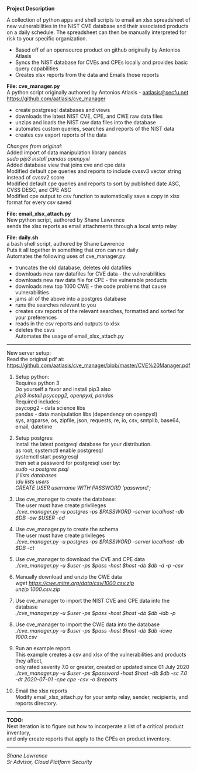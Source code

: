 **Project Description**

A collection of python apps and shell scripts to email an xlsx spreadsheet of new vulnerabilities in the NIST CVE database and their associated products on a daily schedule. The spreadsheet can then be manually interpreted for risk to your specific organization.
* Based off of an opensource product on github originally by Antonios Atlasis
* Syncs the NIST database for CVEs and CPEs locally and  provides basic query capabilities
* Creates xlsx reports from the data and Emails those reports

**File: cve_manager.py**  
A python script originally authored by Antonios Atlasis - aatlasis@secfu.net  
https://github.com/aatlasis/cve_manager  
* create postgresql databases and views  
* downloads the latest NIST CVE, CPE, and CWE raw data files  
* unzips and loads the NIST raw data files into the database  
* automates custom queries, searches and reports of the NIST data  
* creates csv export reports of the data  
  
*Changes from original:*   
Added import of data manipulation library pandas  
	*sudo pip3 install pandas openpyxl*  
Added database view that joins cve and cpe data  
Modified default cpe queries and reports to include cvssv3 vector string instead of cvssv2 score  
Modified default cpe queries and reports to sort by published date ASC, CVSS DESC, and CPE ASC  
Modified cpe output to csv function to automatically save a copy in xlsx format for every csv saved  
  
**File: email_xlsx_attach.py**    
New python script, authored by Shane Lawrence  
sends the xlsx reports as email attachments through a local smtp relay  
  
**File: daily.sh**  
a bash shell script, authored by Shane Lawrence  
Puts it all together in something that cron can run daily  
Automates the following uses of cve_manager.py:  
* truncates the old database, deletes old datafiles  
* downloads new raw datafiles for CVE data - the vulnerabilities 
* downloads new raw data file for CPE - the vulnerable products 
* downloads new top 1000 CWE - the code problems that cause vulnerabilities 
* jams all of the above into a postgres database  
* runs the searches relevant to you  
* creates csv reports of the relevant searches, formatted and sorted for your preferences  
* reads in the csv reports and outputs to xlsx  
* deletes the csvs  
Automates the usage of email_xlsx_attach.py  
  
--------------------------------------------------  
  
New server setup:  
Read the original pdf at:  
https://github.com/aatlasis/cve_manager/blob/master/CVE%20Manager.pdf  
  
1. Setup python:  
Requires python 3  
Do yourself a favor and install pip3 also  
    *pip3 install psycopg2, openpyxl, pandas*  
Required includes:  
psycopg2 - data science libs  
pandas - data manipulation libs (dependency on openpyxl)  
sys, argparse, os, zipfile, json, requests, re, io, csv, smtplib, base64, email, datetime  
  
1. Setup postgres:  
Install the latest postgreql database for your distribution.  
as root, systemctl enable postgresql  
systemctl start postgresql  
then set a password for postgresql user by:  
    *sudo -u postgres psql*  
    *\l lists databases*  
    *\du lists users*  
    *CREATE USER username WITH PASSWORD 'password';*  
  
1. Use cve_manager to create the database:  
The user must have create privlileges   
*./cve_manager.py -u postgres -ps $PASSWORD -server localhost -db $DB -ow $USER -cd*  
  
1. Use cve_manager.py to create the schema  
The user must have create privileges  
*./cve_manager.py -u postgres -ps $PASSWORD -server localhost -db $DB -ct*  
  
1. Use cve_manager to download the CVE and CPE data  
*./cve_manager.py -u $user -ps $pass -host $host -db $db -d -p -csv*  
  
1. Manually download and unzip the CWE data  
*wget https://cwe.mitre.org/data/csv/1000.csv.zip*  
*unzip 1000.csv.zip*  
  
1. Use cve_manager to import the NIST CVE and CPE data into the database  
*./cve_manager.py -u $user -ps $pass -host $host -db $db -idb -p*  
  
1. Use cve_manager to import the CWE data into the database  
*./cve_manager.py -u $user -ps $pass -host $host -db $db -icwe 1000.csv*  
  
1. Run an example report.  
This example creates a csv and xlsx of the vulnerabilities and products they affect,   
only rated severity 7.0 or greater, created or updated since 01 July 2020  
*./cve_manager.py -u $user -ps $password -host $host -db $db -sc 7.0 -dt 2020-07-01 -cpe cpe -csv -o $reports*  
  
1. Email the xlsx reports  
Modify email_xlsx_attach.py for your smtp relay, sender, recipients, and reports directory.  
  
-------------  
  
**TODO:**  
Next iteration is to figure out how to incorperate a list of a critical product inventory,  
and only create reports that apply to the CPEs on product inventory.  
  
-------------  

*Shane Lawrence*  
*Sr Advisor, Cloud Platform Security*  

